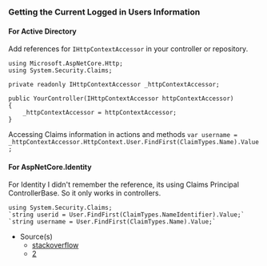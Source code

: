 ### Getting the Current Logged in Users Information

#### For Active Directory
Add references for `IHttpContextAccessor` in your controller or repository.

```
using Microsoft.AspNetCore.Http;
using System.Security.Claims;

private readonly IHttpContextAccessor _httpContextAccessor;

public YourController(IHttpContextAccessor httpContextAccessor)
{
    _httpContextAccessor = httpContextAccessor;
}
```

Accessing Claims information in actions and methods
`var username = _httpContextAccessor.HttpContext.User.FindFirst(ClaimTypes.Name).Value;`

#### For AspNetCore.Identity
For Identity I didn't remember the reference, its using Claims Principal ControllerBase. So it only works in controllers.

```
using System.Security.Claims;
`string userid = User.FindFirst(ClaimTypes.NameIdentifier).Value;`
`string username = User.FindFirst(ClaimTypes.Name).Value;`
```

- Source(s)
  - [stackoverflow](https://stackoverflow.com/questions/36641338/how-to-get-current-user-in-asp-net-core)
  - [2](link2)
